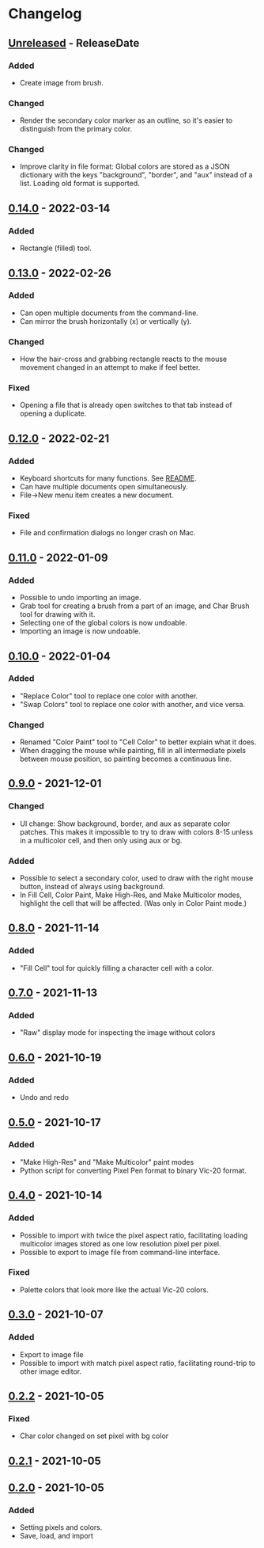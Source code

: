 # Changelog

<!-- next-header -->

## [Unreleased] - ReleaseDate
### Added
- Create image from brush.
### Changed
- Render the secondary color marker as an outline, so it's easier to distinguish from the primary color.

### Changed
- Improve clarity in file format:
  Global colors are stored as a JSON dictionary with the keys "background", "border", and "aux" instead of a list. Loading old format is supported.

## [0.14.0] - 2022-03-14
### Added
- Rectangle (filled) tool.

## [0.13.0] - 2022-02-26
### Added
- Can open multiple documents from the command-line.
- Can mirror the brush horizontally (x) or vertically (y).

### Changed
- How the hair-cross and grabbing rectangle reacts to the mouse movement changed in an attempt to make if feel better.

### Fixed
- Opening a file that is already open switches to that tab instead of opening a duplicate.

## [0.12.0] - 2022-02-21
### Added
- Keyboard shortcuts for many functions. See [README](README.md).
- Can have multiple documents open simultaneously.
- File->New menu item creates a new document.

### Fixed
- File and confirmation dialogs no longer crash on Mac.

## [0.11.0] - 2022-01-09
### Added
- Possible to undo importing an image.
- Grab tool for creating a brush from a part of an image, and Char Brush tool for drawing with it.
- Selecting one of the global colors is now undoable.
- Importing an image is now undoable.

## [0.10.0] - 2022-01-04
### Added
- "Replace Color" tool to replace one color with another.
- "Swap Colors" tool to replace one color with another, and vice versa.

### Changed
- Renamed "Color Paint" tool to "Cell Color" to better explain what it does.
- When dragging the mouse while painting, fill in all intermediate pixels between mouse position,
so painting becomes a continuous line.

## [0.9.0] - 2021-12-01
### Changed
- UI change: Show background, border, and aux as separate color patches.
This makes it impossible to try to draw with colors 8-15 unless in a multicolor cell, and then only using aux or bg.

### Added
- Possible to select a secondary color, used to draw with the right mouse button, instead of always using background.
- In Fill Cell, Color Paint, Make High-Res, and Make Multicolor modes, highlight the cell that will be affected. (Was only in Color Paint mode.)

## [0.8.0] - 2021-11-14
### Added
- "Fill Cell" tool for quickly filling a character cell with a color.

## [0.7.0] - 2021-11-13
### Added
- "Raw" display mode for inspecting the image without colors

## [0.6.0] - 2021-10-19
### Added
- Undo and redo

## [0.5.0] - 2021-10-17
### Added
- "Make High-Res" and "Make Multicolor" paint modes
- Python script for converting Pixel Pen format to binary Vic-20 format.

## [0.4.0] - 2021-10-14
### Added
- Possible to import with twice the pixel aspect ratio, facilitating loading multicolor images stored as one low resolution pixel per pixel.
- Possible to export to image file from command-line interface.

### Fixed
- Palette colors that look more like the actual Vic-20 colors.

## [0.3.0] - 2021-10-07
### Added
- Export to image file
- Possible to import with match pixel aspect ratio, facilitating round-trip to other image editor.

## [0.2.2] - 2021-10-05
### Fixed
- Char color changed on set pixel with bg color

## [0.2.1] - 2021-10-05

## [0.2.0] - 2021-10-05
### Added
- Setting pixels and colors.
- Save, load, and import


<!-- next-url -->
[Unreleased]: https://github.com/vilcans/pixel_pen/compare/v0.14.0...HEAD
[0.14.0]: https://github.com/vilcans/pixel_pen/compare/v0.13.0...v0.14.0
[0.13.0]: https://github.com/vilcans/pixel_pen/compare/v0.12.0...v0.13.0
[0.12.0]: https://github.com/vilcans/pixel_pen/compare/v0.11.0...v0.12.0
[0.11.0]: https://github.com/vilcans/pixel_pen/compare/v0.10.0...v0.11.0
[0.10.0]: https://github.com/vilcans/pixel_pen/compare/v0.9.0...v0.10.0
[0.9.0]: https://github.com/vilcans/pixel_pen/compare/v0.8.0...v0.9.0
[0.8.0]: https://github.com/vilcans/pixel_pen/compare/v0.7.0...v0.8.0
[0.7.0]: https://github.com/vilcans/pixel_pen/compare/v0.6.0...v0.7.0
[0.6.0]: https://github.com/vilcans/pixel_pen/compare/v0.5.0...v0.6.0
[0.5.0]: https://github.com/vilcans/pixel_pen/compare/pixel_pen-v0.4.0...v0.5.0
[0.4.0]: https://github.com/vilcans/pixel_pen/compare/v0.3.0...pixel_pen-v0.4.0
[0.3.0]: https://github.com/vilcans/pixel_pen/compare/pixel_pen-v0.2.2...v0.3.0
[0.2.2]: https://github.com/vilcans/pixel_pen/compare/pixel_pen-v0.2.1...pixel_pen-v0.2.2
[0.2.1]: https://github.com/vilcans/pixel_pen/compare/pixel_pen-v0.2.0...pixel_pen-v0.2.1
[0.2.0]: https://github.com/vilcans/pixel_pen/releases/tag/pixel_pen-v0.2.0

